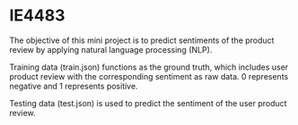 # IE4483

The objective of this mini project is to predict sentiments of the product review by applying natural language processing (NLP).

Training data (train.json) functions as the ground truth, which includes user product review with the corresponding sentiment as raw data. 0 represents negative and 1 represents positive.

Testing data (test.json) is used to predict the sentiment of the user product review.
